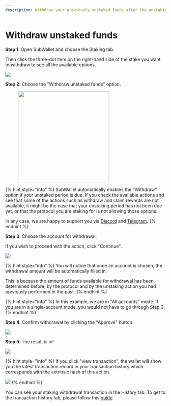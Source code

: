 ```yaml
---
description: Withdraw your previously unstaked funds after the unstaking period.
---
```


# Withdraw unstaked funds

**Step 1**: Open SubWallet and choose the Staking tab.&#x20;

Then click the three-dot item on the right-hand side of the stake you want to withdraw to see all the available options.

![](<../../../.gitbook/assets/image (443).png>)



**Step 2**: Choose the "Withdraw unstaked funds" option.

<div align="left">

<figure><img src="../../../.gitbook/assets/image (444).png" alt="" width="286"><figcaption></figcaption></figure>

</div>

{% hint style="info" %}
SubWallet automatically enables the "Withdraw" option if your unstaked period is due. If you check the available actions and see that some of the actions such as withdraw and claim rewards are not available, it might be the case that your unstaking period has not been due yet, or that the protocol you are staking for is not allowing those options.&#x20;

In any case, we are happy to support you via [Discord](https://discord.gg/CvVewvApry) and [Telegram](https://t.me/subwallet).&#x20;
{% endhint %}



**Step 3**: Choose the account for withdrawal.

If you wish to proceed with the action, click "Continue".

&#x20;![](<../../../.gitbook/assets/image (445).png>)

{% hint style="info" %}
You will notice that once an account is chosen, the withdrawal amount will be automatically filled in.&#x20;

This is because the amount of funds available for withdrawal has been determined before, by the protocol and by the unstaking action you had previously performed in the past.&#x20;
{% endhint %}

{% hint style="info" %}
In this example, we are in "All accounts" mode. If you are in a single-account mode, you would not have to go through Step 3.&#x20;
{% endhint %}



**Step 4**: Confirm withdrawal by clicking the "Approve" button.&#x20;

![](<../../../.gitbook/assets/image (447).png>)



**Step 5**: The result is in!

![](<../../../.gitbook/assets/image (448).png>)

{% hint style="info" %}
If you click "view transaction", the wallet will show you the latest transaction record in your transaction history which corresponds with the extrinsic hash of this action.

&#x20;![](<../../../.gitbook/assets/image (449).png>)
{% endhint %}

You can see your staking withdrawal transaction in the History tab. To get to the transaction history tab, please follow this [guide](../../view-transaction-history.md).
